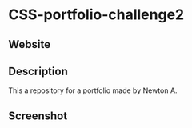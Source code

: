 # CSS-portfolio-challenge2

## Website

## Description
This a repository for a portfolio made by Newton A.

## Screenshot
